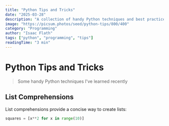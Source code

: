 ```yaml
---
title: "Python Tips and Tricks"
date: "2025-03-28"
description: "A collection of handy Python techniques and best practices I've learned recently"
image: "https://picsum.photos/seed/python-tips/800/400"
category: "Programming"
author: "Isaac Flath"
tags: ["python", "programming", "tips"]
readingTime: "3 min"
---
```


# Python Tips and Tricks
> Some handy Python techniques I've learned recently

## List Comprehensions

List comprehensions provide a concise way to create lists:

```python
squares = [x**2 for x in range(10)]
